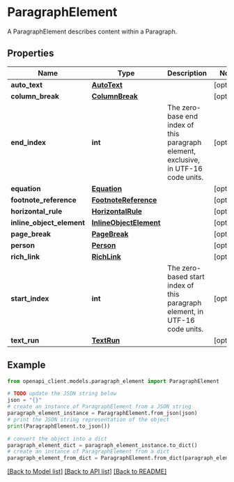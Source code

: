 # ParagraphElement

A ParagraphElement describes content within a Paragraph.

## Properties

Name | Type | Description | Notes
------------ | ------------- | ------------- | -------------
**auto_text** | [**AutoText**](AutoText.md) |  | [optional] 
**column_break** | [**ColumnBreak**](ColumnBreak.md) |  | [optional] 
**end_index** | **int** | The zero-base end index of this paragraph element, exclusive, in UTF-16 code units. | [optional] 
**equation** | [**Equation**](Equation.md) |  | [optional] 
**footnote_reference** | [**FootnoteReference**](FootnoteReference.md) |  | [optional] 
**horizontal_rule** | [**HorizontalRule**](HorizontalRule.md) |  | [optional] 
**inline_object_element** | [**InlineObjectElement**](InlineObjectElement.md) |  | [optional] 
**page_break** | [**PageBreak**](PageBreak.md) |  | [optional] 
**person** | [**Person**](Person.md) |  | [optional] 
**rich_link** | [**RichLink**](RichLink.md) |  | [optional] 
**start_index** | **int** | The zero-based start index of this paragraph element, in UTF-16 code units. | [optional] 
**text_run** | [**TextRun**](TextRun.md) |  | [optional] 

## Example

```python
from openapi_client.models.paragraph_element import ParagraphElement

# TODO update the JSON string below
json = "{}"
# create an instance of ParagraphElement from a JSON string
paragraph_element_instance = ParagraphElement.from_json(json)
# print the JSON string representation of the object
print(ParagraphElement.to_json())

# convert the object into a dict
paragraph_element_dict = paragraph_element_instance.to_dict()
# create an instance of ParagraphElement from a dict
paragraph_element_from_dict = ParagraphElement.from_dict(paragraph_element_dict)
```
[[Back to Model list]](../README.md#documentation-for-models) [[Back to API list]](../README.md#documentation-for-api-endpoints) [[Back to README]](../README.md)


